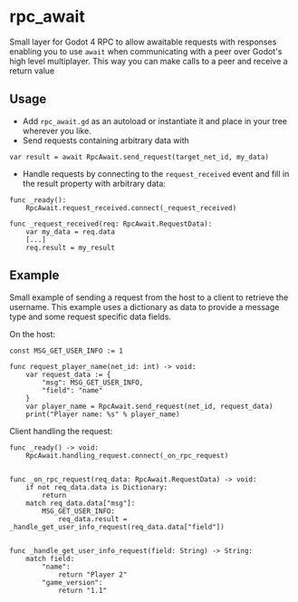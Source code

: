 # rpc_await
Small layer for Godot 4 RPC to allow awaitable requests with responses enabling you to use `await` when communicating with a peer over Godot's high level multiplayer. This way you can make calls to a peer and receive a return value

## Usage
* Add `rpc_await.gd` as an autoload or instantiate it and place in your tree wherever you like.
* Send requests containing arbitrary data with  

```GDScript
var result = await RpcAwait.send_request(target_net_id, my_data)
```

* Handle requests by connecting to the `request_received` event and fill in the result property with arbitrary data:

```GDScript
func _ready():
    RpcAwait.request_received.connect(_request_received)

func _request_received(req: RpcAwait.RequestData):
    var my_data = req.data
    [...]
    req.result = my_result
```

## Example
Small example of sending a request from the host to a client to retrieve the username. This example uses a dictionary as data to provide a message type and some request specific data fields.

On the host:


```GDScript
const MSG_GET_USER_INFO := 1

func request_player_name(net_id: int) -> void:
    var request_data := {
        "msg": MSG_GET_USER_INFO,
        "field": "name"
    }
    var player_name = RpcAwait.send_request(net_id, request_data)
    print("Player name: %s" % player_name)

```

Client handling the request:

```GDScript
func _ready() -> void:
    RpcAwait.handling_request.connect(_on_rpc_request)


func _on_rpc_request(req_data: RpcAwait.RequestData) -> void:
    if not req_data.data is Dictionary:
        return
    match req_data.data["msg"]:
        MSG_GET_USER_INFO:
            req_data.result = _handle_get_user_info_request(req_data.data["field"])


func _handle_get_user_info_request(field: String) -> String:
    match field:
        "name":
            return "Player 2"
        "game_version":
            return "1.1"
```